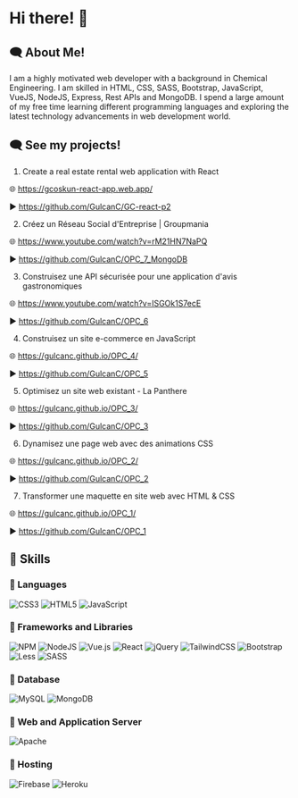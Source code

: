 # Hi there! :wave:

## :left_speech_bubble: About Me!
I am a highly motivated web developer with a background in Chemical Engineering.
I am skilled in HTML, CSS, SASS, Bootstrap, JavaScript, VueJS, NodeJS, Express, Rest APIs and MongoDB.
I spend a large amount of my free time learning different programming languages and exploring the latest technology advancements in web development world.

## :left_speech_bubble: See my projects!

1) Create a real estate rental web application with React

🌐 https://gcoskun-react-app.web.app/

▶️ https://github.com/GulcanC/GC-react-p2

2) Créez un Réseau Social d'Entreprise | Groupmania

🌐 https://www.youtube.com/watch?v=rM21HN7NaPQ

▶️ https://github.com/GulcanC/OPC_7_MongoDB

3) Construisez une API sécurisée pour une application d'avis gastronomiques

🌐 https://www.youtube.com/watch?v=ISGOk1S7ecE

▶️ https://github.com/GulcanC/OPC_6

4) Construisez un site e-commerce en JavaScript

🌐 https://gulcanc.github.io/OPC_4/

▶️ https://github.com/GulcanC/OPC_5

5) Optimisez un site web existant - La Panthere

🌐 https://gulcanc.github.io/OPC_3/

▶️ https://github.com/GulcanC/OPC_3

6) Dynamisez une page web avec des animations CSS

🌐 https://gulcanc.github.io/OPC_2/

▶️ https://github.com/GulcanC/OPC_2

7) Transformer une maquette en site web avec HTML & CSS

🌐 https://gulcanc.github.io/OPC_1/

▶️ https://github.com/GulcanC/OPC_1


## :high_brightness: Skills

### :pushpin:  Languages
![CSS3](https://img.shields.io/badge/css3-%231572B6.svg?style=for-the-badge&logo=css3&logoColor=white)
![HTML5](https://img.shields.io/badge/html5-%23E34F26.svg?style=for-the-badge&logo=html5&logoColor=white)
![JavaScript](https://img.shields.io/badge/javascript-%23323330.svg?style=for-the-badge&logo=javascript&logoColor=%23F7DF1E)

### :pushpin:  Frameworks and Libraries
![NPM](https://img.shields.io/badge/NPM-%23000000.svg?style=for-the-badge&logo=npm&logoColor=white)
![NodeJS](https://img.shields.io/badge/node.js-6DA55F?style=for-the-badge&logo=node.js&logoColor=white)
![Vue.js](https://img.shields.io/badge/vuejs-%2335495e.svg?style=for-the-badge&logo=vuedotjs&logoColor=%234FC08D)
![React](https://img.shields.io/badge/react-%2320232a.svg?style=for-the-badge&logo=react&logoColor=%2361DAFB)
![jQuery](https://img.shields.io/badge/jquery-%230769AD.svg?style=for-the-badge&logo=jquery&logoColor=white)
![TailwindCSS](https://img.shields.io/badge/tailwindcss-%2338B2AC.svg?style=for-the-badge&logo=tailwind-css&logoColor=white)
![Bootstrap](https://img.shields.io/badge/bootstrap-%23563D7C.svg?style=for-the-badge&logo=bootstrap&logoColor=white)
![Less](https://img.shields.io/badge/less-2B4C80?style=for-the-badge&logo=less&logoColor=white)
![SASS](https://img.shields.io/badge/SASS-hotpink.svg?style=for-the-badge&logo=SASS&logoColor=white)


### :pushpin:  Database
![MySQL](https://img.shields.io/badge/mysql-%2300f.svg?style=for-the-badge&logo=mysql&logoColor=white)
![MongoDB](https://img.shields.io/badge/MongoDB-%234ea94b.svg?style=for-the-badge&logo=mongodb&logoColor=white)

### :pushpin:  Web and Application Server
![Apache](https://img.shields.io/badge/apache-%23D42029.svg?style=for-the-badge&logo=apache&logoColor=white)

### :pushpin:  Hosting
![Firebase](https://img.shields.io/badge/firebase-%23039BE5.svg?style=for-the-badge&logo=firebase)
![Heroku](https://img.shields.io/badge/heroku-%23430098.svg?style=for-the-badge&logo=heroku&logoColor=white)


	 
 

